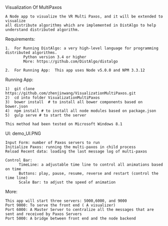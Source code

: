 Visualization Of MultiPaxos

    A Node app to visualize the VR Multi Paxos, and it will be extended to visualize 
    all distribute algorithms which are implemented in DistAlgo to help understand distributed algorithm.
  
Requirements:
    
    1.  For Running DistAlgo: a very high-level language for programming distributed algorithms. 
            Python version 3.4 or higher 
            More: https://github.com/DistAlgo/distalgo
            
    2.  For Running App:  This app uses Node v5.0.0 and NPM 3.3.12
    
Running App:

    1)  git clone https://github.com/zhenjinwang/VisualizationMultiPaxos.git
    2)  cd into folder VisualizationMultiPaxos
    3)  bower install  # to install all bower components based on bower.json
    4)  npm install # to install all node modules based on package.json
    5)  gulp serve # to start the server
    
    This method had been tested on Microsoft Windows 8.1

UI: demo_UI.PNG

    Input Form: number of Paxos servers to run
    Initialize Paxos: running the multi-paxos in child process
    Reload Recent data: loading the last message log of multi-paxos 
    
    Control Bar: 
          TimeLine: a adjustable time line to control all animations based on time
          Buttons: play, pause, resume, reverse and restart (control the time line)
          Scale Bar: to adjust the speed of animation
          
    
    
More:

    This app will start three servers: 5000,6000, and 9000
    Port 9000: To serve the front end ( A visualizer)
    Port 6000: A Master Server to centralize all the messages that are sent and received by Paxos Servers
    Port 5000: A bridge between front end and the node backend



